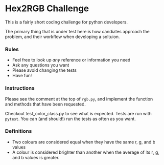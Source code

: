 # Hex2RGB Challenge

This is a fairly short coding challenge for python developers.

The primary thing that is under test here is how candiates approach the problem, and their workflow when developing a soltuion.


### Rules

* Feel free to look up *any* reference or information you need
* Ask any questions you want
* Please avoid changing the tests
* Have fun!


### Instructions

Please see the comment at the top of `rgb.py`, and implement the function and methods that have been requested.

Checkout test_color_class.py to see what is expected. Tests are run with `pytest`. You can (and should!) run the tests as often as you want.


### Definitions

* Two colours are considered equal when they have the same r, g, and b values
* A colour is considered brighter than another when the average of its r, g, and b values is greater.
